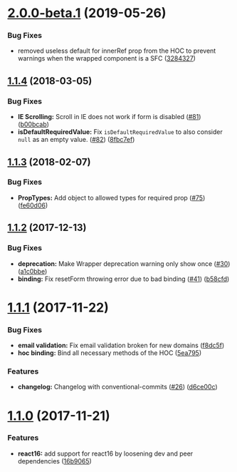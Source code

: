<a name="2.0.0-beta.1"></a>
# [2.0.0-beta.1](https://github.com/formsy/formsy-react/compare/v1.1.4...v2.0.0-beta.1) (2019-05-26)


### Bug Fixes

* removed useless default for innerRef prop from the HOC to prevent warnings when the wrapped component is a SFC ([3284327](https://github.com/formsy/formsy-react/commit/3284327))



<a name="1.1.4"></a>
## [1.1.4](https://github.com/formsy/formsy-react/compare/v1.1.3...v1.1.4) (2018-03-05)

### Bug Fixes

* **IE Scrolling:** Scroll in IE does not work if form is disabled ([#81](https://github.com/formsy/formsy-react/pull/81)) ([b00bcab](https://github.com/formsy/formsy-react/commit/b00bcab))
* **isDefaultRequiredValue:** Fix `isDefaultRequiredValue` to also consider `null` as an empty value. ([#82](https://github.com/formsy/formsy-react/pull/82)) ([8fbc7ef](https://github.com/formsy/formsy-react/commit/8fbc7ef))


<a name="1.1.3"></a>
## [1.1.3](https://github.com/formsy/formsy-react/compare/v1.1.2...v1.1.3) (2018-02-07)

### Bug Fixes

* **PropTypes:** Add object to allowed types for required prop ([#75](https://github.com/formsy/formsy-react/pull/75)) ([fe60d06](https://github.com/formsy/formsy-react/commit/fe60d06))


<a name="1.1.2"></a>
## [1.1.2](https://github.com/formsy/formsy-react/compare/v1.1.1...v1.1.2) (2017-12-13)

### Bug Fixes

* **deprecation:** Make Wrapper deprecation warning only show once ([#30](https://github.com/formsy/formsy-react/issues/30)) ([a1c0bbe](https://github.com/formsy/formsy-react/commit/a1c0bbe))
* **binding:** Fix resetForm throwing error due to bad binding ([#41](https://github.com/formsy/formsy-react/issues/41)) ([b58cfd](https://github.com/formsy/formsy-react/commit/b58cfd))

<a name="1.1.1"></a>
# [1.1.1](https://github.com/formsy/formsy-react/compare/v1.1.0...v1.1.1) (2017-11-22)

### Bug Fixes

* **email validation:** Fix email validation broken for new domains ([f8dc5f](https://github.com/formsy/formsy-react/commit/f8dc5f))
* **hoc binding:** Bind all necessary methods of the HOC ([5ea795](https://github.com/formsy/formsy-react/commit/5ea795))

### Features

* **changelog:** Changelog with conventional-commits ([#26](https://github.com/formsy/formsy-react/issues/26)) ([d6ce00c](https://github.com/formsy/formsy-react/commit/d6ce00c))

<a name="1.1.0"></a>
# [1.1.0](https://github.com/formsy/formsy-react/compare/v1.0.2...v1.1.0) (2017-11-21)


### Features

* **react16:** add support for react16 by loosening dev and peer dependencies ([16b9065](https://github.com/formsy/formsy-react/commit/16b9065))




